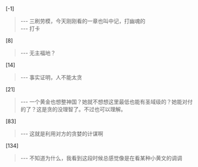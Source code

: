 
[-1] 
>--- 三刷劳模，今天刚刚看的一章也叫中记，打幽魂的<br>
>--- 打卡<br>

[8] 
>--- 无主福地？<br>

[14] 
>--- 事实证明，人不能太贪<br>

[21] 
>--- 一个黄金也想整神国？她就不想想这里最低也能有圣域级的？她能对付的了？这是贪的没理智了。不过也可以理解。<br>

[83] 
>--- 这就是利用对方的贪婪的计谋啊<br>

[134] 
>--- 不知道为什么，我看到这段时候总感觉像是在看某种小黄文的调调<br>
